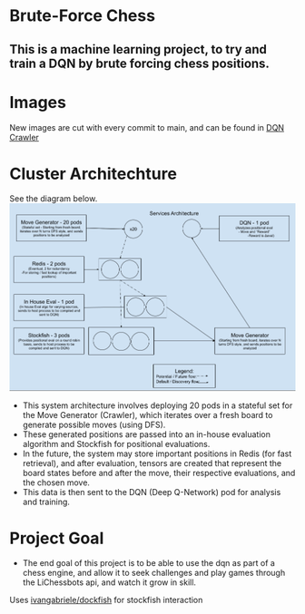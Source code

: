 # Brute-Force Chess
  
## This is a machine learning project, to try and train a DQN by brute forcing chess positions.  
  
# Images
New images are cut with every commit to main, and can be found in [DQN](https://hub.docker.com/repository/docker/jackhlay/chessdqn) [Crawler](https://hub.docker.com/repository/docker/jackhlay/chesscrawler)  

# Cluster Architechture
See the diagram below.  
![Diagram Of Network Architechtre](NetworkArch.png)  
- This system architecture involves deploying 20 pods in a stateful set for the Move Generator (Crawler), which iterates over a fresh board to generate possible moves (using DFS).  
- These generated positions are passed into an in-house evaluation algorithm and Stockfish for positional evaluations.  
- In the future, the system may store important positions in Redis (for fast retrieval), and after evaluation, tensors are created that represent the board states before and after the move, their respective evaluations, and the chosen move.  
- This data is then sent to the DQN (Deep Q-Network) pod for analysis and training.  
  

# Project Goal    
- The end goal of this project is to be able to use the dqn as part of a chess engine, and allow it to seek challenges and play games through the LiChessbots api, and watch it grow in skill.

Uses [ivangabriele/dockfish](https://github.com/ivangabriele/dockfish) for stockfish interaction  
